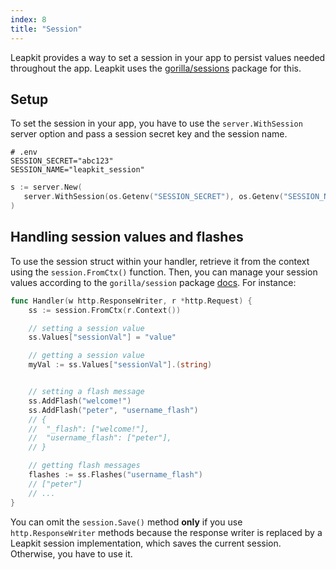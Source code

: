 ```yaml
---
index: 8
title: "Session"
---
```


Leapkit provides a way to set a session in your app to persist values needed throughout the app. Leapkit uses the [gorilla/sessions](https://github.com/gorilla/sessions) package for this.

## Setup

To set the session in your app, you have to use the `server.WithSession` server option and pass a session secret key and the session name.

```.env
# .env
SESSION_SECRET="abc123"
SESSION_NAME="leapkit_session"
```

```go
s := server.New(
   server.WithSession(os.Getenv("SESSION_SECRET"), os.Getenv("SESSION_NAME")),
)
```

## Handling session values and flashes

To use the session struct within your handler, retrieve it from the context using the `session.FromCtx()` function. Then, you can manage your session values according to the `gorilla/session` package [docs](https://pkg.go.dev/github.com/gorilla/sessions). For instance:


```go
func Handler(w http.ResponseWriter, r *http.Request) {
    ss := session.FromCtx(r.Context())

    // setting a session value
    ss.Values["sessionVal"] = "value"

    // getting a session value
    myVal := ss.Values["sessionVal"].(string)


    // setting a flash message
    ss.AddFlash("welcome!")
    ss.AddFlash("peter", "username_flash")
    // {
    // 	"_flash": ["welcome!"],
    // 	"username_flash": ["peter"],
    // }

    // getting flash messages
    flashes := ss.Flashes("username_flash")
    // ["peter"]
    // ...
}
```

You can omit the `session.Save()` method **only** if you use `http.ResponseWriter` methods because the response writer is replaced by a Leapkit session implementation, which saves the current session. Otherwise, you have to use it.